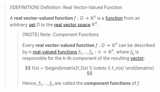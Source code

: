 >[!DEFINITION] Definition: Real Vector-Valued Function
>
>A **real vector-valued function** $f: D \to \mathbb{R}^n$ is a [function](../Functions/Function.md) from an arbitrary [set](../../../Set%20Theory/Set.md) $D$ to the [real vector space](../../../Algebra/Linear%20Algebra/Matrices/Row%20and%20Column%20Vectors/Real%20Vectors/Real%20Vector.md) $\mathbb{R}^n$.
>
>>[!NOTE] Note: Component Functions
>>
>>Every **real vector-valued function** $f: D \to \mathbb{R}^n$ can be described by $n$ [real-valued functions](../Real%20Analysis/Univariate%20Real%20Analysis/Real-Valued%20Function.md) $f_1, \dotsc, f_n: \mathcal{D} \to \mathbb{R}^n$, where $f_k$ is responsible for the $k$-th component of the resulting [vector](../../../Algebra/Linear%20Algebra/Matrices/Row%20and%20Column%20Vectors/Real%20Vectors/Real%20Vector.md):
>>
>>$$
>>f(x) = \begin{bmatrix}f_1(x) \\ \vdots \\ f_n(x) \end{bmatrix}
>>$$
>>
>>Hence, $f_1, \dotsc, f_n$ are called the **component functions** of $f$.
>>
>